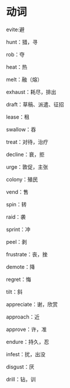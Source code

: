 # 动词

evite:避

hunt：猎，寻

rob：夺

heat：热

melt：融（熔）

exhaust：耗尽，排出

draft：草稿、派遣、征招

lease：租

swallow：吞

treat：对待，治疗

decline：衰，拒

urge：敦促，主张

colony：殖民

vend：售

spin：转

raid：袭

sprint：冲

peel：剥

frustrate：丧，挫

demote：降

regret：悔

tilt：斜

appreciate：谢，欣赏

approach：近

approve：许，准

endure：持久，忍

infest：扰，出没

disgust：厌

drill：钻，训
